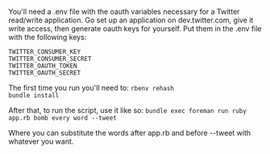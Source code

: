 You'll need a .env file with the oauth variables necessary for a Twitter read/write application.
Go set up an application on dev.twitter.com, give it write access, then generate oauth keys for yourself.
Put them in the .env file with the following keys:

`TWITTER_CONSUMER_KEY`  
`TWITTER_CONSUMER_SECRET`  
`TWITTER_OAUTH_TOKEN`  
`TWITTER_OAUTH_SECRET`  

The first time you run you'll need to:
`rbenv rehash`  
`bundle install`  

After that, to run the script, use it like so:
`bundle exec foreman run ruby app.rb bomb every word --tweet`

Where you can substitute the words after app.rb and before --tweet with whatever you want.
